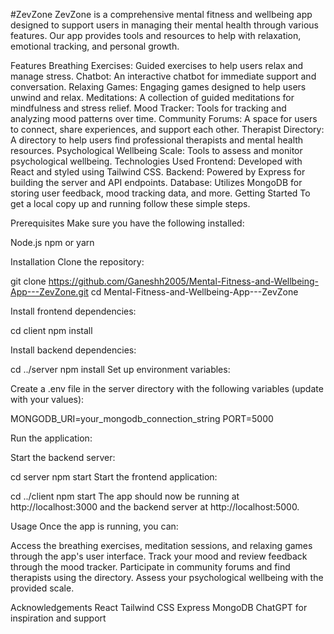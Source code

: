 #ZevZone
ZevZone is a comprehensive mental fitness and wellbeing app designed to support users in managing their mental health through various features. Our app provides tools and resources to help with relaxation, emotional tracking, and personal growth.

Features
Breathing Exercises: Guided exercises to help users relax and manage stress.
Chatbot: An interactive chatbot for immediate support and conversation.
Relaxing Games: Engaging games designed to help users unwind and relax.
Meditations: A collection of guided meditations for mindfulness and stress relief.
Mood Tracker: Tools for tracking and analyzing mood patterns over time.
Community Forums: A space for users to connect, share experiences, and support each other.
Therapist Directory: A directory to help users find professional therapists and mental health resources.
Psychological Wellbeing Scale: Tools to assess and monitor psychological wellbeing.
Technologies Used
Frontend: Developed with React and styled using Tailwind CSS.
Backend: Powered by Express for building the server and API endpoints.
Database: Utilizes MongoDB for storing user feedback, mood tracking data, and more.
Getting Started
To get a local copy up and running follow these simple steps.

Prerequisites
Make sure you have the following installed:

Node.js
npm or yarn

Installation
Clone the repository:

git clone https://github.com/Ganeshh2005/Mental-Fitness-and-Wellbeing-App---ZevZone.git
cd Mental-Fitness-and-Wellbeing-App---ZevZone


Install frontend dependencies:

cd client
npm install

Install backend dependencies:

cd ../server
npm install
Set up environment variables:

Create a .env file in the server directory with the following variables (update with your values):

MONGODB_URI=your_mongodb_connection_string
PORT=5000

Run the application:

Start the backend server:

cd server
npm start
Start the frontend application:

cd ../client
npm start
The app should now be running at http://localhost:3000 and the backend server at http://localhost:5000.

Usage
Once the app is running, you can:

Access the breathing exercises, meditation sessions, and relaxing games through the app's user interface.
Track your mood and review feedback through the mood tracker.
Participate in community forums and find therapists using the directory.
Assess your psychological wellbeing with the provided scale.

Acknowledgements
React
Tailwind CSS
Express
MongoDB
ChatGPT for inspiration and support
